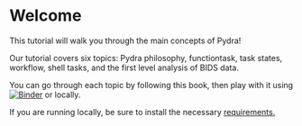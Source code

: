 # Welcome

This tutorial will walk you through the main concepts of Pydra!

Our tutorial covers six topics: Pydra philosophy, functiontask, task states, workflow, shell tasks, and the first level analysis of BIDS data.

You can go through each topic by following this book, then play with it using [![Binder](https://mybinder.org/badge_logo.svg)](https://mybinder.org/v2/gh/nipype/pydra-tutorial/master) or locally.

If you are running locally, be sure to install the necessary [requirements.](https://github.com/nipype/pydra-tutorial/blob/master/requirements.txt)